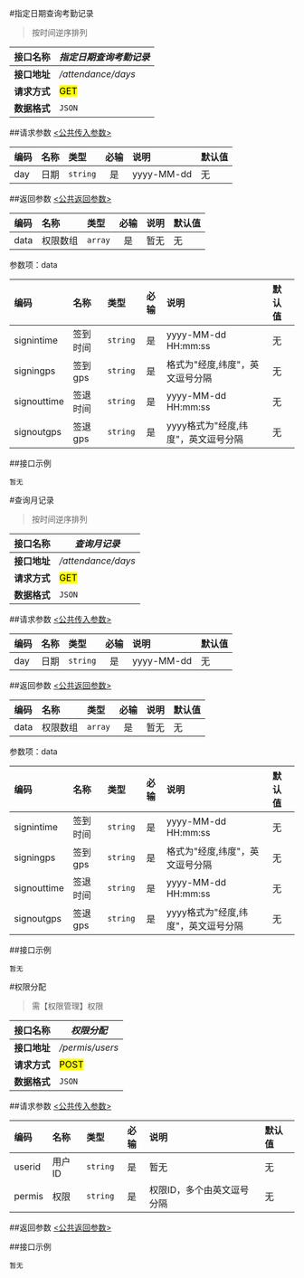 #指定日期查询考勤记录
>按时间逆序排列

| 接口名称 | *指定日期查询考勤记录* |
| -- | -- |
| **接口地址** | */attendance/days* |
| **请求方式** | <mark>GET</mark> |
| **数据格式** | <code>JSON</code> |


##请求参数
[<公共传入参数>](../README.md)  

|编码|名称|类型|必输|说明|默认值|
|:---|:---|:---|:--:|:---|:-----|
|day|日期|<code>string</code>|是|yyyy-MM-dd|无|


##返回参数
[<公共返回参数>](../README.md)

|编码|名称|类型|必输|说明|默认值|
|:---|:---|:---|:--:|:---|:-----|
|data|权限数组|<code>array</code>|是|暂无|无|

参数项：data

|编码|名称|类型|必输|说明|默认值|
|:---|:---|:---|:--:|:---|:-----|
|signintime|签到时间|<code>string</code>|是|yyyy-MM-dd HH:mm:ss|无|
|signingps|签到gps|<code>string</code>|是|格式为"经度,纬度"，英文逗号分隔|无|
|signouttime|签退时间|<code>string</code>|是|yyyy-MM-dd HH:mm:ss|无|
|signoutgps|签退gps|<code>string</code>|是|yyyy格式为"经度,纬度"，英文逗号分隔|无|

##接口示例

```
暂无
```


#查询月记录
>按时间逆序排列

| 接口名称 | *查询月记录* |
| -- | -- |
| **接口地址** | */attendance/days* |
| **请求方式** | <mark>GET</mark> |
| **数据格式** | <code>JSON</code> |


##请求参数
[<公共传入参数>](../README.md)  

|编码|名称|类型|必输|说明|默认值|
|:---|:---|:---|:--:|:---|:-----|
|day|日期|<code>string</code>|是|yyyy-MM-dd|无|


##返回参数
[<公共返回参数>](../README.md)

|编码|名称|类型|必输|说明|默认值|
|:---|:---|:---|:--:|:---|:-----|
|data|权限数组|<code>array</code>|是|暂无|无|

参数项：data

|编码|名称|类型|必输|说明|默认值|
|:---|:---|:---|:--:|:---|:-----|
|signintime|签到时间|<code>string</code>|是|yyyy-MM-dd HH:mm:ss|无|
|signingps|签到gps|<code>string</code>|是|格式为"经度,纬度"，英文逗号分隔|无|
|signouttime|签退时间|<code>string</code>|是|yyyy-MM-dd HH:mm:ss|无|
|signoutgps|签退gps|<code>string</code>|是|yyyy格式为"经度,纬度"，英文逗号分隔|无|

##接口示例

```
暂无
```



#权限分配
>需【权限管理】权限

| 接口名称 | *权限分配* |
| -- | -- |
| **接口地址** | */permis/users* |
| **请求方式** | <mark>POST</mark> |
| **数据格式** | <code>JSON</code> |


##请求参数
[<公共传入参数>](../README.md)  


|编码|名称|类型|必输|说明|默认值|
|:---|:---|:---|:--:|:---|:-----|
|userid|用户ID|<code>string</code>|是|暂无|无|
|permis|权限|<code>string</code>|是|权限ID，多个由英文逗号分隔|无|

##返回参数
[<公共返回参数>](../README.md)

##接口示例

```
暂无
```




